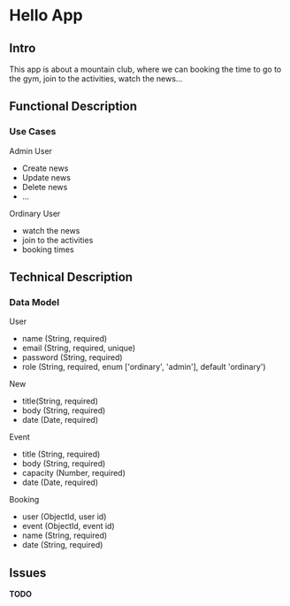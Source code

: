 # Hello App

## Intro

This app is about a mountain club, where we can booking the time to go to the gym, join to the activities, watch the news...

## Functional Description

### Use Cases

Admin User 
- Create news
- Update news
- Delete news 
- ...

Ordinary User
- watch the news
- join to the activities
- booking times


## Technical Description

### Data Model

User
- name (String, required)
- email (String, required, unique)
- password (String, required)
- role (String, required, enum ['ordinary', 'admin'], default 'ordinary')

New
- title(String, required)
- body (String, required)
- date (Date, required)

Event
- title (String, required)
- body (String, required)
- capacity (Number, required)
- date (Date, required)

Booking
- user (ObjectId, user id)
- event (ObjectId, event id)
- name (String, required)
- date (String, required)


## Issues

__TODO__
